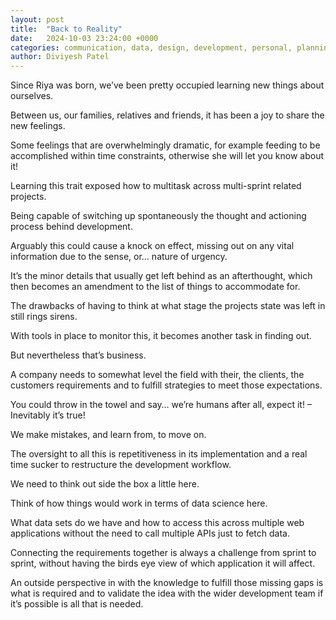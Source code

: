 ```yaml
---
layout: post
title:  "Back to Reality"
date:   2024-10-03 23:24:00 +0000
categories: communication, data, design, development, personal, planning, practical, reviews, theories
author: Diviyesh Patel
---
```


Since Riya was born, we’ve been pretty occupied learning new things about ourselves.

Between us, our families, relatives and friends, it has been a joy to share the new feelings.

Some feelings that are overwhelmingly dramatic, for example feeding to be accomplished within time constraints, otherwise she will let you know about it!

Learning this trait exposed how to multitask across multi-sprint related projects.

Being capable of switching up spontaneously the thought and actioning process behind development.

Arguably this could cause a knock on effect, missing out on any vital information due to the sense, or… nature of urgency.

It’s the minor details that usually get left behind as an afterthought, which then becomes an amendment to the list of things to accommodate for.

The drawbacks of having to think at what stage the projects state was left in still rings sirens.

With tools in place to monitor this, it becomes another task in finding out.

But nevertheless that’s business.

A company needs to somewhat level the field with their, the clients, the customers requirements and to fulfill strategies to meet those expectations.

You could throw in the towel and say… we’re humans after all, expect it! – Inevitably it’s true!

We make mistakes, and learn from, to move on.

The oversight to all this is repetitiveness in its implementation and a real time sucker to restructure the development workflow.

We need to think out side the box a little here.

Think of how things would work in terms of data science here.

What data sets do we have and how to access this across multiple web applications without the need to call multiple APIs just to fetch data.

Connecting the requirements together is always a challenge from sprint to sprint, without having the birds eye view of which application it will affect.

An outside perspective in with the knowledge to fulfill those missing gaps is what is required and to validate the idea with the wider development team if it’s possible is all that is needed.